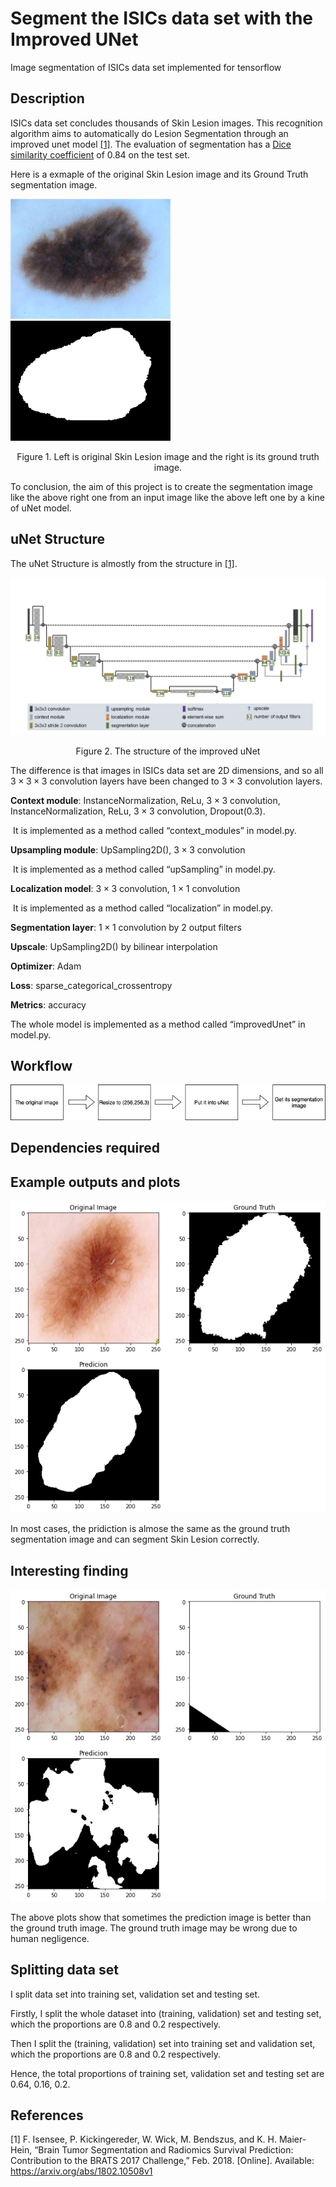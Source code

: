# Segment the ISICs data set with the Improved UNet
Image segmentation of ISICs data set implemented for tensorflow

## Description

ISICs data set concludes thousands of Skin Lesion images. This recognition algorithm aims to automatically do Lesion Segmentation through an improved unet model [[1]](#References). The evaluation of segmentation has a [Dice similarity coefficient](https://en.wikipedia.org/wiki/Sørensen–Dice_coefficient) of 0.84 on the test set. 

Here is a exmaple of the original Skin Lesion image and its Ground Truth segmentation image.

​                                 <img src="images/ISIC_0000000.jpg" alt="ISIC_0000000" style="zoom:50%;" />                                    <img src="images/ISIC_0000000_segmentation.png" alt="ISIC_0000000_segmentation" style="zoom:50%;" />  

<center>
  Figure 1. Left is original Skin Lesion image and the right is its ground truth image.
</center>

To conclusion, the aim of this project is to create the segmentation image like the above right one from an input image like the above left one by a kine of uNet model.

## uNet Structure

The uNet Structure is almostly from the structure in [[1]](#References).

![uNetStructure](images/uNetStructure.jpg)

<center>
  Figure 2. The structure of the improved uNet 
</center>

The difference is that images in ISICs data set are 2D dimensions, and so all $3\times 3\times 3$ convolution layers have been changed to $3\times 3$ convolution layers.

**Context module**: InstanceNormalization, ReLu, $3\times 3$ convolution, InstanceNormalization, ReLu, $3\times 3$ convolution, Dropout(0.3).

​								 It is implemented as a method called “context_modules” in model.py.

**Upsampling module**: UpSampling2D(), $3\times 3$ convolution

​										 It is implemented as a method called “upSampling” in model.py.

**Localization model**: $3\times 3$ convolution, $1\times 1$ convolution

​									   It is implemented as a method called “localization” in model.py.

**Segmentation layer**: $1\times 1$ convolution by 2 output filters

**Upscale**: UpSampling2D() by bilinear interpolation

**Optimizer**: Adam

**Loss**: sparse_categorical_crossentropy

**Metrics**: accuracy

The whole model is implemented as a method called “improvedUnet” in model.py.

## Workflow

![WorkFlow](images/WorkFlow.jpg)

##  Dependencies required

## Example outputs and plots

![Example_Output](images/Example_Output.png)

In most cases, the pridiction is almose the same as the ground truth segmentation image and can segment Skin Lesion correctly.

## Interesting finding

![interests](images/interests.png)

The above plots show that sometimes the prediction image is better than the ground truth image. The ground truth image may be wrong due to human negligence.

## Splitting data set

I split data set into training set, validation set and testing set.

Firstly, I split the whole dataset into (training,  validation) set and testing set, which the proportions are 0.8 and 0.2 respectively.

Then I split the (training,  validation) set into training set and validation set, which the proportions are 0.8 and 0.2 respectively.

Hence, the total proportions of training set, validation set and testing set are 0.64, 0.16, 0.2.

## References

[1] F. Isensee, P. Kickingereder, W. Wick, M. Bendszus, and K. H. Maier-Hein, “Brain Tumor Segmentation and Radiomics Survival Prediction: Contribution to the BRATS 2017 Challenge,” Feb. 2018. [Online]. Available: https://arxiv.org/abs/1802.10508v1

